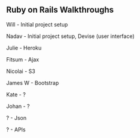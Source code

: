 ## Ruby on Rails Walkthroughs

Will - Initial project setup

Nadav	-	Initial project setup, Devise (user interface)

Julie	-	Heroku

Fitsum	-	Ajax

Nicolai	-	S3

James W -	Bootstrap

Kate	-	?

Johan   -  	?

?		- 	Json

?		-	APIs

